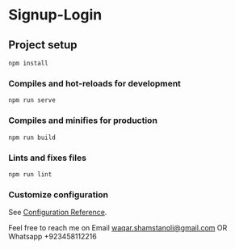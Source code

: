 # Signup-Login

## Project setup
```
npm install
```

### Compiles and hot-reloads for development
```
npm run serve
```

### Compiles and minifies for production
```
npm run build
```

### Lints and fixes files
```
npm run lint
```

### Customize configuration
See [Configuration Reference](https://cli.vuejs.org/config/).

Feel free to reach me on 
Email      waqar.shamstanoli@gmail.com  OR  
Whatsapp   +923458112216
